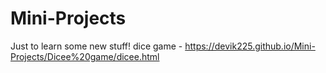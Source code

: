# Mini-Projects
Just to learn some new stuff!
dice game - https://devik225.github.io/Mini-Projects/Dicee%20game/dicee.html

